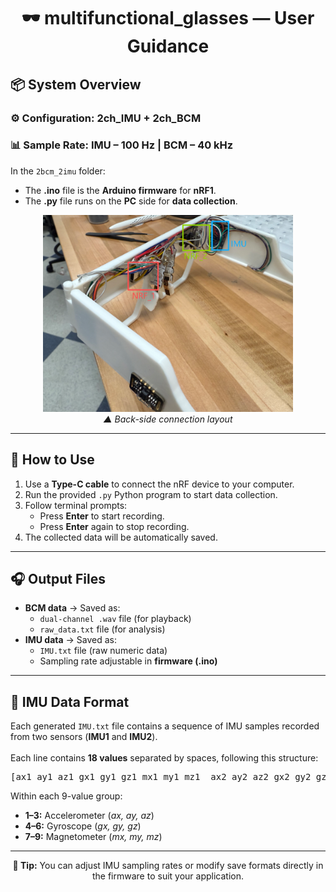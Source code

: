 <h1 align="center">🕶️ multifunctional_glasses — User Guidance</h1>

<h2>📦 System Overview</h2>

<h3>⚙️ Configuration: <b>2ch_IMU + 2ch_BCM</b></h3>
<h3>📊 Sample Rate: <b>IMU – 100 Hz</b> | <b>BCM – 40 kHz</b></h3>

<p>
In the <code>2bcm_2imu</code> folder:
<ul>
  <li>The <b>.ino</b> file is the <b>Arduino firmware</b> for <b>nRF1</b>.</li>
  <li>The <b>.py</b> file runs on the <b>PC</b> side for <b>data collection</b>.</li>
</ul>
</p>


<p align="center">
  <img src="./image/back_detail.png" alt="back_detail" width="400"/>
  <br>
  <i>▲ Back-side connection layout</i>
</p>

<hr>

<h2>🔌 How to Use</h2>

<ol>
  <li>Use a <b>Type-C cable</b> to connect the nRF device to your computer.</li>
  <li>Run the provided <code>.py</code> Python program to start data collection.</li>
  <li>Follow terminal prompts:
    <ul>
      <li>Press <b>Enter</b> to start recording.</li>
      <li>Press <b>Enter</b> again to stop recording.</li>
    </ul>
  </li>
  <li>The collected data will be automatically saved.</li>
</ol>

<hr>

<h2>🎧 Output Files</h2>

<ul>
  <li><b>BCM data</b> → Saved as:
    <ul>
      <li><code>dual-channel .wav</code> file (for playback)</li>
      <li><code>raw_data.txt</code> file (for analysis)</li>
    </ul>
  </li>

  <li><b>IMU data</b> → Saved as:
    <ul>
      <li><code>IMU.txt</code> file (raw numeric data)</li>
      <li>Sampling rate adjustable in <b>firmware (.ino)</b></li>
    </ul>
  </li>
</ul>

<hr>

<h2>📄 IMU Data Format</h2>

<p>
Each generated <code>IMU.txt</code> file contains a sequence of IMU samples recorded from two sensors (<b>IMU1</b> and <b>IMU2</b>).
<br><br>
Each line contains <b>18 values</b> separated by spaces, following this structure:
</p>

<pre>
[ax1 ay1 az1 gx1 gy1 gz1 mx1 my1 mz1  ax2 ay2 az2 gx2 gy2 gz2 mx2 my2 mz2]
</pre>


<p>
Within each 9-value group:
<ul>
  <li><b>1–3:</b> Accelerometer (<i>ax, ay, az</i>)</li>
  <li><b>4–6:</b> Gyroscope (<i>gx, gy, gz</i>)</li>
  <li><b>7–9:</b> Magnetometer (<i>mx, my, mz</i>)</li>
</ul>
</p>

<hr>

<p align="center">
  <b>🧠 Tip:</b> You can adjust IMU sampling rates or modify save formats directly in the firmware to suit your application.
</p>
